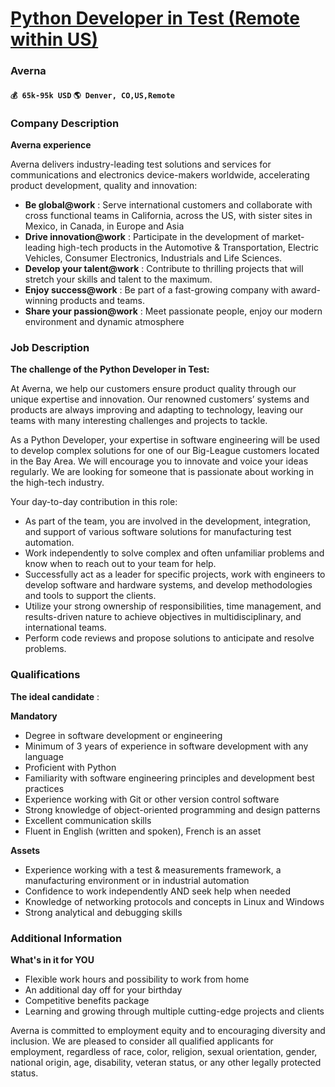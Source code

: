 # [Python Developer in Test (Remote within US)](https://www.remotewlb.com/apply/python-developer-in-test-remote-within-us)  
### Averna  
#### `💰 65k-95k USD` `🌎 Denver, CO,US,Remote`  

### Company Description

 **Averna experience**

Averna delivers industry-leading test solutions and services for communications and electronics device-makers worldwide, accelerating product development, quality and innovation:

  *  **Be global@work** : Serve international customers and collaborate with cross functional teams in California, across the US, with sister sites in Mexico, in Canada, in Europe and Asia
  *  **Drive innovation@work** : Participate in the development of market-leading high-tech products in the Automotive & Transportation, Electric Vehicles, Consumer Electronics, Industrials and Life Sciences. 
  * **Develop your talent@work** : Contribute to thrilling projects that will stretch your skills and talent to the maximum.
  *  **Enjoy success@work** : Be part of a fast-growing company with award-winning products and teams.
  *  **Share your passion@work** : Meet passionate people, enjoy our modern environment and dynamic atmosphere

### Job Description

 **The challenge of the Python Developer in Test:**

At Averna, we help our customers ensure product quality through our unique expertise and innovation. Our renowned customers’ systems and products are always improving and adapting to technology, leaving our teams with many interesting challenges and projects to tackle.

As a Python Developer, your expertise in software engineering will be used to develop complex solutions for one of our Big-League customers located in the Bay Area. We will encourage you to innovate and voice your ideas regularly. We are looking for someone that is passionate about working in the high-tech industry.

Your day-to-day contribution in this role:

  * As part of the team, you are involved in the development, integration, and support of various software solutions for manufacturing test automation.
  * Work independently to solve complex and often unfamiliar problems and know when to reach out to your team for help.
  * Successfully act as a leader for specific projects, work with engineers to develop software and hardware systems, and develop methodologies and tools to support the clients.
  * Utilize your strong ownership of responsibilities, time management, and results-driven nature to achieve objectives in multidisciplinary, and international teams.
  * Perform code reviews and propose solutions to anticipate and resolve problems.

### Qualifications

 **The ideal candidate** :

 **Mandatory**

  * Degree in software development or engineering
  * Minimum of 3 years of experience in software development with any language
  * Proficient with Python
  * Familiarity with software engineering principles and development best practices
  * Experience working with Git or other version control software
  * Strong knowledge of object-oriented programming and design patterns
  * Excellent communication skills
  * Fluent in English (written and spoken), French is an asset

 **Assets**

  * Experience working with a test & measurements framework, a manufacturing environment or in industrial automation
  * Confidence to work independently AND seek help when needed
  * Knowledge of networking protocols and concepts in Linux and Windows
  * Strong analytical and debugging skills

### Additional Information

 **What's in it for YOU**

  * Flexible work hours and possibility to work from home 
  * An additional day off for your birthday
  * Competitive benefits package 
  * Learning and growing through multiple cutting-edge projects and clients

Averna is committed to employment equity and to encouraging diversity and inclusion. We are pleased to consider all qualified applicants for employment, regardless of race, color, religion, sexual orientation, gender, national origin, age, disability, veteran status, or any other legally protected status.

